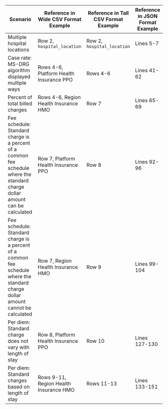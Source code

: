 | Scenario | Reference in Wide CSV Format Example | Reference in Tall CSV Format Example | Reference in JSON Format Example |
| ----- | ---- | ---- | ---------- |
| Multiple hospital locations | Row 2, `hospital_location` | Row 2, `hospital_location` | Lines 5-7 |
| Case rate: MS-DRG algorithm displayed multiple ways | Rows 4-6, Platform Health Insurance PPO | Rows 4-6 | Lines 41-62 |
| Percent of total billed charges | Rows 4-6, Region Health Insurance HMO | Row 7 | Lines 65-69 |
| Fee schedule: Standard charge is a percent of a common fee schedule where the standard charge dollar amount can be calculated | Row 7, Platform Health Insurance PPO | Row 8 | Lines 92-96 |
| Fee schedule: Standard charge is a percent of a common fee schedule where the standard charge dollar amount cannot be calculated | Row 7, Region Health Insurance HMO  | Row 9 | Lines 99-104 |
| Per diem: Standard charge does not vary with length of stay | Row 8, Platform Health Insurance PPO | Row 10 | Lines 127-130 |
| Per diem: Standard charges based on length of stay | Rows 9-11, Region Health Insurance HMO | Rows 11-13 | Lines 133-151 |
